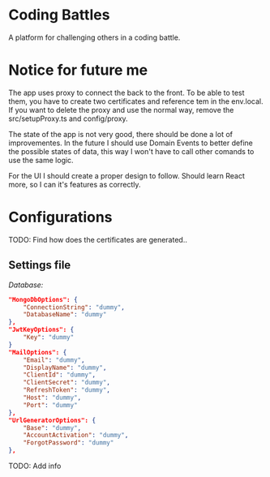# Coding Battles
A platform for challenging others in a coding battle.

# Notice for future me

The app uses proxy to connect the back to the front. To be able to test them, you have to create two certificates and reference tem in the env.local.
If you want to delete the proxy and use the normal way, remove the src/setupProxy.ts and config/proxy.

The state of the app is not very good, there should be done a lot of improvementes. In the future I should use Domain Events to better define the possible states of data, this way I won't have to call other comands to use the same logic.

For the UI I should create a proper design to follow. Should learn React more, so I can it's features as correctly.

# Configurations
TODO: Find how does the certificates are generated..
## Settings file
*Database:*
```json
"MongoDbOptions": {
	"ConnectionString": "dummy",
	"DatabaseName": "dummy"
},
"JwtKeyOptions": {
	"Key": "dummy"
}
"MailOptions": {
	"Email": "dummy",
	"DisplayName": "dummy",
	"ClientId": "dummy",
	"ClientSecret": "dummy",
	"RefreshToken": "dummy",
	"Host": "dummy",
	"Port": "dummy"
},
"UrlGeneratorOptions": {
	"Base": "dummy",
	"AccountActivation": "dummy",
	"ForgotPassword": "dummy"
},
```

TODO: Add info
